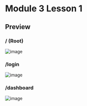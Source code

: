 # Module 3 Lesson 1
## Preview
### / (Root)
![image](https://github.com/user-attachments/assets/fb8bdd65-80e2-49ab-b798-8df9d9ae5550)
### /login
![image](https://github.com/user-attachments/assets/07dc8b1b-430c-467f-beda-b2b62fe3a7ee)
### /dashboard
![image](https://github.com/user-attachments/assets/dcc771c9-1832-4dd5-b324-647f1a846416)
